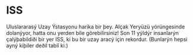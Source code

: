 # ISS

Uluslararasý Uzay Ýstasyonu harika bir þey. Alçak Yeryüzü yörüngesinde
dolanýyor, hatta onu yerden bile görebilirsiniz! Son 11 yýldýr insanlarýn
çalýþabildiði bir yer ISS, ki bu bir uzay aracý için rekordur. (Bunlarýn hepsi
ayný kiþiler deðil tabiî ki.)
